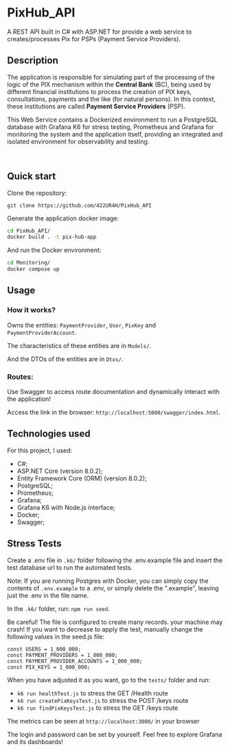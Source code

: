 # PixHub_API

A REST API built in C# with ASP.NET for provide a web service to creates/processes Pix for PSPs (Payment Service Providers).

## Description

The application is responsible for simulating part of the processing of the logic of the PIX mechanism within the **Central Bank** (BC), being used by different financial institutions to process the creation of PIX keys, consultations, payments and the like (for natural persons). In this context, these institutions are called **Payment Service Providers** (PSP).

This Web Service contains a Dockerized environment to run a PostgreSQL database with Grafana K6 for stress testing, Prometheus and Grafana for monitoring the system and the application itself, providing an integrated and isolated environment for observability and testing.

<br />

## Quick start

Clone the repository:

`git clone https://github.com/422UR4H/PixHub_API`

Generate the application docker image:

```bash
cd PixHub_API/
docker build . -t pix-hub-app
```

And run the Docker environment:

```bash
cd Monitoring/
docker compose up
```

## Usage

### How it works?

Owns the entities: `PaymentProvider`, `User`, `PixKey` and `PaymentProviderAccount`.

The characteristics of these entities are in `Models/`.

And the DTOs of the entities are in `Dtos/`.

### Routes:

Use Swagger to access route documentation and dynamically interact with the application!

Access the link in the browser: `http://localhost:5000/swagger/index.html`.

## Technologies used

For this project, I used:

- C#;
- ASP.NET Core (version 8.0.2);
- Entity Framework Core (ORM) (version 8.0.2);
- PostgreSQL;
- Prometheus;
- Grafana;
- Grafana K6 with Node.js interface;
- Docker;
- Swagger;

## Stress Tests

Create a .env file in `.k6/` folder following the .env.example file and insert the test database url to run the automated tests.

Note: If you are running Postgres with Docker, you can simply copy the contents of `.env.example` to a .env, or simply delete the ".example", leaving just the .env in the file name.

In the `.k6/` folder, run: `npm run seed`.

Be careful! The file is configured to create many records. your machine may crash!
If you want to decrease to apply the test, manually change the following values in the seed.js file:

```aspx-csharp
const USERS = 1_000_000;
const PAYMENT_PROVIDERS = 1_000_000;
const PAYMENT_PROVIDER_ACCOUNTS = 1_000_000;
const PIX_KEYS = 1_000_000;
```

When you have adjusted it as you want, go to the `tests/` folder and run:

- `k6 run healthTest.js` to stress the GET /Health route
- `k6 run createPixKeysTest.js` to stress the POST /keys route
- `k6 run findPixKeysTest.js` to stress the GET /keys route

The metrics can be seen at `http://localhost:3000/` in your browser

The login and password can be set by yourself. Feel free to explore Grafana and its dashboards!
